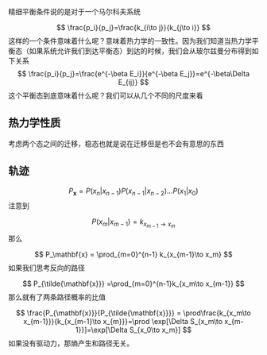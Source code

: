 精细平衡条件说的是对于一个马尔科夫系统

$$
\frac{p_i}{p_j}=\frac{k_{i\to j}}{k_{j\to i}}
$$
这样的一个条件意味着什么呢？意味着热力学的一致性。因为我们知道当热力学平衡态（如果系统允许我们到达平衡态）到达的时候，我们会从玻尔兹曼分布得到如下关系
$$
\frac{p_i}{p_j}=\frac{e^{-\beta E_i}}{e^{-\beta E_j}}=e^{-\beta\Delta E_{ij}}
$$
这个平衡态到底意味着什么呢？我们可以从几个不同的尺度来看

## 热力学性质

考虑两个态之间的迁移，稳态也就是说在迁移但是也不会有意思的东西
## 轨迹


$$
P_{\mathbf{x}} = P(x_n|x_{n-1})P(x_{n-1}|x_{n-2})\dots P(x_{1}|x_0)
$$
注意到

$$
P(x_{m}|x_{m-1})=k_{x_{m-1}\to x_m } 
$$
那么

$$
P_\mathbf{x} = \prod_{m=0}^{n-1} k_{x_{m-1}\to x_m}
$$
如果我们思考反向的路径

$$
P_{\tilde{\mathbf{x}}} =\prod_{m=0}^{n-1}k_{x_m\to x_{m-1}}
$$
那么就有了两条路径概率的比值

$$
\frac{P_{\mathbf{x}}}{P_{\tilde{\mathbf{x}}}} = \prod\frac{k_{x_m\to x_{m-1}}}{k_{x_{m-1}\to x_{m}}}=\prod \exp[\Delta S_{x_m\to x_{m-1}}]=\exp[\Delta S_{x_0\to x_m}]
$$
如果没有驱动力，那熵产生和路径无关。
